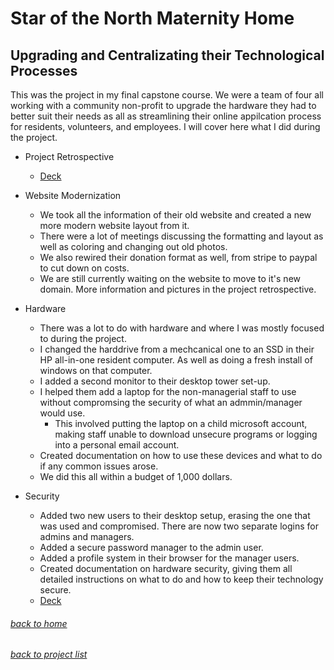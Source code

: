 <!-- layout: page
title: "son"
permalink: /son/ -->

# Star of the North Maternity Home
## Upgrading and Centralizating their Technological Processes

This was the project in my final capstone course. We were a team of four all working with a community non-profit to upgrade the hardware they had to better suit their
needs as all as streamlining their online appilcation process for residents, volunteers, and employees. I will cover here what I did during the project.

- Project Retrospective
  - [Deck](https://docs.google.com/presentation/d/1VrIGCCrBC_ITjSnjh61dZqtgcvESu5vdNd2ixz3IbmA/edit?usp=sharing)
  
- Website Modernization
  - We took all the information of their old website and created a new more modern website layout from it. 
  - There were a lot of meetings discussing the formatting and layout as well as coloring and changing out old photos. 
  - We also rewired their donation format as well, from stripe to paypal to cut down on costs.
  - We are still currently waiting on the website to move to it's new domain. More information and pictures in the project retrospective.

- Hardware
  - There was a lot to do with hardware and where I was mostly focused to during the project. 
  - I changed the harddrive from a mechcanical one to an SSD in their HP all-in-one resident computer. As well as doing a fresh install of windows on that computer.
  - I added a second monitor to their desktop tower set-up.
  - I helped them add a laptop for the non-managerial staff to use without compromsing the security of what an admmin/manager would use.
    - This involved putting the laptop on a child microsoft account, making staff unable to download unsecure programs or logging into a personal email account. 
  - Created documentation on how to use these devices and what to do if any common issues arose.
  - We did this all within a budget of 1,000 dollars. 

- Security 
  - Added two new users to their desktop setup, erasing the one that was used and compromised. There are now two separate logins for admins and managers.
  - Added a secure password manager to the admin user.
  - Added a profile system in their browser for the manager users.
  - Created documentation on hardware security, giving them all detailed instructions on what to do and how to keep their technology secure. 
  - [Deck](https://docs.google.com/presentation/d/1r2vhdOSK3qMrnihbtNXgX1JhrcyirORehEh50veWttY/edit?usp=sharing)

###### [back to home](jmorrison11.github.io)
###### [back to project list](https://jmorrison11.github.io/projects)
